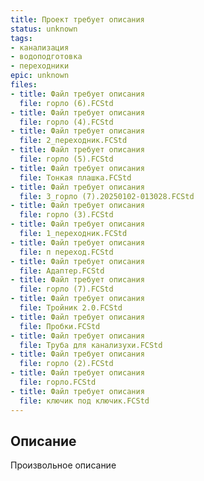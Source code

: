 ```yaml
---
title: Проект требует описания
status: unknown
tags:
- канализация
- водоподготовка
- переходники
epic: unknown
files:
- title: Файл требует описания
  file: горло (6).FCStd
- title: Файл требует описания
  file: горло (4).FCStd
- title: Файл требует описания
  file: 2_переходник.FCStd
- title: Файл требует описания
  file: горло (5).FCStd
- title: Файл требует описания
  file: Тонкая плашка.FCStd
- title: Файл требует описания
  file: 3_горло (7).20250102-013028.FCStd
- title: Файл требует описания
  file: горло (3).FCStd
- title: Файл требует описания
  file: 1_переходник.FCStd
- title: Файл требует описания
  file: п переход.FCStd
- title: Файл требует описания
  file: Адаптер.FCStd
- title: Файл требует описания
  file: горло (7).FCStd
- title: Файл требует описания
  file: Тройник 2.0.FCStd
- title: Файл требует описания
  file: Пробки.FCStd
- title: Файл требует описания
  file: Труба для канализухи.FCStd
- title: Файл требует описания
  file: горло (2).FCStd
- title: Файл требует описания
  file: горло.FCStd
- title: Файл требует описания
  file: ключик под ключик.FCStd
---
```



## Описание

Произвольное описание